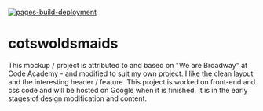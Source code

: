 [![pages-build-deployment](https://github.com/SOliv1/cotswoldsmaids/actions/workflows/pages/pages-build-deployment/badge.svg)](https://github.com/SOliv1/cotswoldsmaids/actions/workflows/pages/pages-build-deployment)

# cotswoldsmaids

This mockup / project is attributed to and based on "We are Broadway" at  Code Academy - and modified to suit my own project.  I like the clean layout and the interesting header / feature.
This project is worked on front-end and css code and will be hosted on Google when it is finished.  It is in the early stages of design modification and content.
